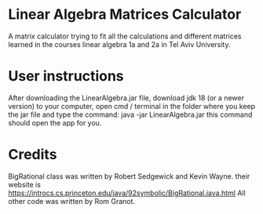 # Linear Algebra Matrices Calculator

A matrix calculator trying to fit all the calculations and different matrices learned in the courses linear algebra 1a and 2a in Tel Aviv University.

# User instructions
After downloading the LinearAlgebra.jar file, download jdk 18 (or a newer version) to your computer, open cmd / terminal
in the folder where you keep the jar file and type the command: java -jar LinearAlgebra.jar
this command should open the app for you.

# Credits
BigRational class was written by Robert Sedgewick and Kevin Wayne.
their website is https://introcs.cs.princeton.edu/java/92symbolic/BigRational.java.html
All other code was written by Rom Granot.
